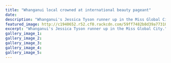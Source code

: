 ```yaml
---
title: "Whanganui local crowned at international beauty pageant"
date: 
description: "Whanganui's Jessica Tyson runner up in the Miss Global City..."
featured_image: http://c1940652.r52.cf0.rackcdn.com/59ff7482b8d39a7731000715/Jess-Tyson-runner-up-China-pageant-oct-2017-chron.jpg
excerpt: "Whanganui's Jessica Tyson runner up in the Miss Global City."
gallery_image_1: 
gallery_image_2: 
gallery_image_3: 
gallery_image_4: 
gallery_image_5: 
---
```

